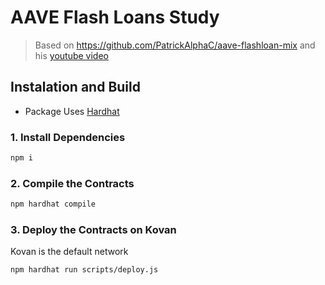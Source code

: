 # AAVE Flash Loans Study

> Based on https://github.com/PatrickAlphaC/aave-flashloan-mix and his [youtube video][youtube]

## Instalation and Build

-   Package Uses [Hardhat][hardhat]

### 1. Install Dependencies

```sh
npm i
```

### 2. Compile the Contracts

```sh
npm hardhat compile
```

### 3. Deploy the Contracts on Kovan

Kovan is the default network

```sh
npm hardhat run scripts/deploy.js
```

[youtube]: https://www.youtube.com/watch?v=Aw7yvGFtOvI
[hardhat]: https://hardhat.org/
